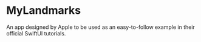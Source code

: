 # MyLandmarks
An app designed by Apple to be used as an easy-to-follow example in their official SwiftUI tutorials.
